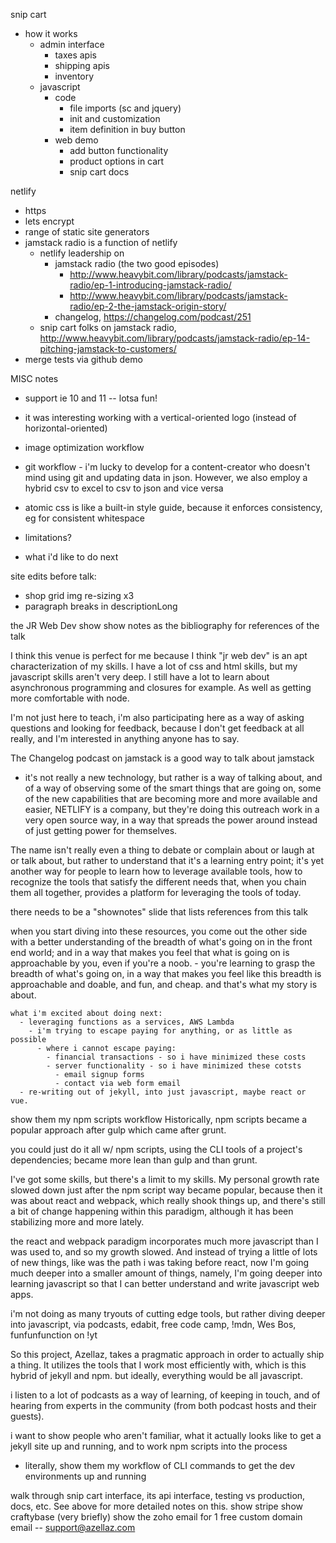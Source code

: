 snip cart
  - how it works
    - admin interface
      - taxes apis
      - shipping apis
      - inventory
    - javascript
      - code
        - file imports (sc and jquery)
        - init and customization
        - item definition in buy button
      - web demo
        - add button functionality
        - product options in cart
        - snip cart docs

netlify
  - https
  - lets encrypt
  - range of static site generators
  - jamstack radio is a function of netlify
    - netlify leadership on
      - jamstack radio (the two good episodes)
        - http://www.heavybit.com/library/podcasts/jamstack-radio/ep-1-introducing-jamstack-radio/
        - http://www.heavybit.com/library/podcasts/jamstack-radio/ep-2-the-jamstack-origin-story/
      - changelog, https://changelog.com/podcast/251
    - snip cart folks on jamstack radio, http://www.heavybit.com/library/podcasts/jamstack-radio/ep-14-pitching-jamstack-to-customers/
  - merge tests via github demo






MISC notes
  - support ie 10 and 11 -- lotsa fun!
  - it was interesting working with a vertical-oriented logo (instead of horizontal-oriented)
  - image optimization workflow
  - git workflow - i'm lucky to develop for a content-creator who doesn't mind using git and updating data in json. However, we also employ a hybrid csv to excel to csv to json and vice versa
  - atomic css is like a built-in style guide, because it enforces consistency, eg for consistent whitespace

  - limitations?

  - what i'd like to do next





site edits before talk:
  - shop grid img re-sizing x3
  - paragraph breaks in descriptionLong




the JR Web Dev show
show notes as the bibliography for references of the talk

I think this venue is perfect for me because I think "jr web dev" is an apt characterization of my skills. I have a lot of css and html skills, but my javascript skills aren't very deep. I still have a lot to learn about asynchronous programming and closures for example. As well as getting more comfortable with node.

I'm not just here to teach, i'm also participating here as a way of asking questions and looking for feedback, because I don't get feedback at all really, and I'm interested in anything anyone has to say.

The Changelog podcast on jamstack is a good way to talk about jamstack
  - it's not really a new technology, but rather is a way of talking about, and of a way of observing some of the smart things that are going on, some of the new capabilities that are becoming more and more available and easier, NETLIFY is a company, but they're doing this outreach work in a very open source way, in a way that spreads the power around instead of just getting power for themselves.

  The name isn't really even a thing to debate or complain about or laugh at or talk about, but rather to understand that it's a learning entry point; it's yet another way for people to learn how to leverage available tools, how to recognize the tools that satisfy the different needs that, when you chain them all together, provides a platform for leveraging the tools of today.

  there needs to be a "shownotes" slide that lists references from this talk

  when you start diving into these resources, you come out the other side with a better understanding of the breadth of what's going on in the front end world; and in a way that makes you feel that what is going on is approachable by you, even if you're a noob.
    - you're learning to grasp the breadth of what's going on, in a way that makes you feel like this breadth is approachable and doable, and fun, and cheap. and that's what my story is about.

    what i'm excited about doing next:
      - leveraging functions as a services, AWS Lambda
        - i'm trying to escape paying for anything, or as little as possible
          - where i cannot escape paying:
            - financial transactions - so i have minimized these costs
            - server functionality - so i have minimized these cotsts
              - email signup forms
              - contact via web form email
      - re-writing out of jekyll, into just javascript, maybe react or vue.









show them my npm scripts workflow
Historically, npm scripts became a popular approach after gulp which came after grunt.

you could just do it all w/ npm scripts, using the CLI tools of a project's dependencies; became more lean than gulp and than grunt.

I've got some skills, but there's a limit to my skills.
My personal growth rate slowed down just after the npm script way became popular, because then it was about react and webpack, which really shook things up, and there's still a bit of change happening within this paradigm, although it has been stabilizing more and more lately.

the react and webpack paradigm incorporates much more javascript than I was used to, and so my growth slowed. And instead of trying a little of lots of new things, like was the path i was taking before react, now I'm going much deeper into a smaller amount of things, namely, I'm going deeper into learning javascript so that I can better understand and write javascript web apps.

i'm not doing as many tryouts of cutting edge tools, but rather diving deeper into javascript, via podcasts, edabit, free code camp, !mdn, Wes Bos, funfunfunction on !yt

So this project, Azellaz, takes a pragmatic approach in order to actually ship a thing. It utilizes the tools that I work most efficiently with, which is this hybrid of jekyll and npm. but ideally, everything would be all javascript.



i listen to a lot of podcasts as a way of learning, of keeping in touch, and of hearing from experts in the community (from both podcast hosts and their guests).


i want to show people who aren't familiar, what it actually looks like to get a jekyll site up and running, and to work npm scripts into the process
  - literally, show them my workflow of CLI commands to get the dev environments up and running





walk through snip cart interface, its api interface, testing vs production, docs, etc. See above for more detailed notes on this.
show stripe
show craftybase (very briefly)
show the zoho email for 1 free custom domain email -- support@azellaz.com
